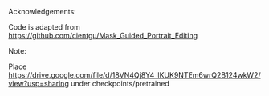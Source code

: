 Acknowledgements:

Code is adapted from https://github.com/cientgu/Mask_Guided_Portrait_Editing

Note:

Place https://drive.google.com/file/d/18VN4Qj8Y4_lKUK9NTEm6wrQ2B124wkW2/view?usp=sharing under checkpoints/pretrained